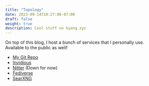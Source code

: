 ```yaml
---
title: "Topology"
date: 2023-09-14T19:27:08-07:00
draft: false
weight: true
description: Cool stuff on hyang.xyz
---
```


On top of this blog, I host a bunch of services that I personally use. Available to the public as well!

<!--more-->

- [My Git Repo](https://git.hyang.xyz/hyang/hyang.xyz)
- [Invidious](https://inv.hyang.xyz)
- [Nitter](https://xitter.hyang.xyz) (Down for now)
- [Fediverse](https://post.hyang.xyz)
- [SearXNG](https://searx.hyang.xyz/)
